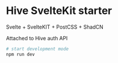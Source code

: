 # Hive SvelteKit starter

Svelte + SvelteKIT + PostCSS + ShadCN

Attached to Hive auth API

```bash
# start development mode
npm run dev

```
